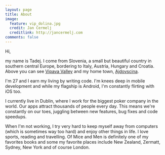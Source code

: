 ```yaml
---
layout: page
title: About
image:
  feature: vip_dolina.jpg
  credit: Jan Cermelj
  creditlink: http://jancermelj.com
comments: false
---
```


Hi,

my name is Tadej. I come from Slovenia, a small but beautiful country 
in southern central Europe, bordering to Italy, Austria, Hungary and Croatia. Above you can see [Vipava Valley](http://en.wikipedia.org/wiki/Vipava_Valley) and my home town, [Ajdovscina](http://en.wikipedia.org/wiki/Ajdov%C5%A1%C4%8Dina).

I'm 27 and I earn my living by writing code. I'm knees deep in mobile development and while my flagship is Android, I'm constantly flirting with iOS too. 

I currently live in Dublin, where I work for the biggest poker company in the world. Our apps attract
thousands of people every day. This means we're constantly on our toes, juggling between new features, 
bug fixes and code speedups. 

When I'm not working, I try very hard to keep myself away from computers (which is sometimes way too hard) and enjoy other things in life. I love sports, reading and travelling. Of Mice and Men is definitely one of my favorites books and some my favorite places include New Zealand, Zermatt, Sydney, New York and of course London.
